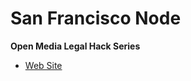 # San Francisco Node
**Open Media Legal Hack Series**

* [Web Site](http://sf.legalhackathon.org)


